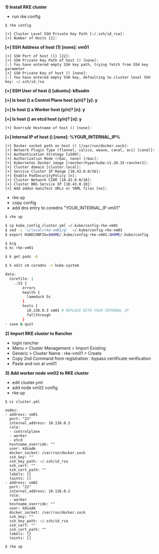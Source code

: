 **1) Install RKE cluster**

- run rke config

~~~
$ rke config

[+] Cluster Level SSH Private Key Path [~/.ssh/id_rsa]: 
[+] Number of Hosts [1]: 
~~~
**[+] SSH Address of host (1) [none]: vm01**
~~~
[+] SSH Port of host (1) [22]:
[+] SSH Private Key Path of host () [none]: 
[-] You have entered empty SSH key path, trying fetch from SSH key parameter
[+] SSH Private Key of host () [none]: 
[-] You have entered empty SSH key, defaulting to cluster level SSH key: ~/.ssh/id_rsa
~~~
**[+] SSH User of host () [ubuntu]: k8sadm**

**[+] Is host () a Control Plane host (y/n)? [y]: y**

**[+] Is host () a Worker host (y/n)? [n]: y**

**[+] Is host () an etcd host (y/n)? [n]: y**
~~~
[+] Override Hostname of host () [none]: 
~~~
**[+] Internal IP of host () [none]: %YOUR_INTERNAL_IP%**
~~~
[+] Docker socket path on host () [/var/run/docker.sock]: 
[+] Network Plugin Type (flannel, calico, weave, canal, aci) [canal]: 
[+] Authentication Strategy [x509]: 
[+] Authorization Mode (rbac, none) [rbac]: 
[+] Kubernetes Docker image [rancher/hyperkube:v1.20.15-rancher2]: 
[+] Cluster domain [cluster.local]: 
[+] Service Cluster IP Range [10.43.0.0/16]: 
[+] Enable PodSecurityPolicy [n]: 
[+] Cluster Network CIDR [10.42.0.0/16]: 
[+] Cluster DNS Service IP [10.43.0.10]: 
[+] Add addon manifest URLs or YAML files [no]:
~~~

- rke up
- copy config
- add dns entry to coredns "YOUR_INTERNAL_IP vm01"

```bash
$ rke up

$ cp kube_config_cluster.yml ~/.kube/config-rke-vm01
$ sed -i 's/local/rke-vm01/g'  ~/.kube/config-rke-vm01
$ export KUBECONFIG=$HOME/.kube/config-rke-vm01:$HOME/.kube/config

$ kcg
$ kc rke-vm01

$ k get pods -A

$ k edit cm coredns -n kube-system

data:
  Corefile: |
    .:53 {
        errors
        health {
          lameduck 5s
        }
        hosts {
          10.136.0.3 vm01 # REPLACE WITH YOUR INTERNAL IP
          fallthrough
        }
- save & quit        
```

**2) Import RKE cluster to Rancher**

- login rancher
- Menu > Cluster Management > Import Existing
- Generic > Cluster Name : rke-vm01 > Create
- Copy 2nd Command from registration : bypass certificate verification
- Paste and run at vm01


**3) Add worker node vm02 to RKE cluster**

- edit cluster.yml
- add node vm02 config
- rke up
~~~
$ vi cluster.yml

nodes:
- address: vm01
  port: "22"
  internal_address: 10.136.0.3
  role:
  - controlplane
  - worker
  - etcd
  hostname_override: ""
  user: k8sadm
  docker_socket: /var/run/docker.sock
  ssh_key: ""
  ssh_key_path: ~/.ssh/id_rsa
  ssh_cert: ""
  ssh_cert_path: ""
  labels: {}
  taints: []
- address: vm02
  port: "22"
  internal_address: 10.136.0.2
  role:
  - worker
  hostname_override: ""
  user: k8sadm
  docker_socket: /var/run/docker.sock
  ssh_key: ""
  ssh_key_path: ~/.ssh/id_rsa
  ssh_cert: ""
  ssh_cert_path: ""
  labels: {}
  taints: []
  
$ rke up
~~~
